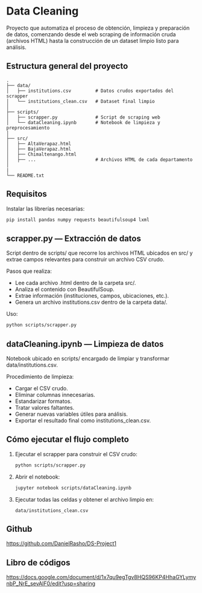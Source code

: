 # Data Cleaning

Proyecto que automatiza el proceso de obtención, limpieza y preparación de datos, comenzando desde el web scraping de información cruda (archivos HTML) hasta la construcción de un dataset limpio listo para análisis.

## Estructura general del proyecto

```
.
├── data/
│   ├── institutions.csv         # Datos crudos exportados del scrapper
│   └── institutions_clean.csv   # Dataset final limpio
│
├── scripts/
│   ├── scrapper.py              # Script de scraping web
│   └── dataCleaning.ipynb       # Notebook de limpieza y preprocesamiento
│
├── src/
│   ├── AltaVerapaz.html
│   ├── BajaVerapaz.html
│   ├── Chimaltenango.html
│   ├── ...                      # Archivos HTML de cada departamento
│
|
└── README.txt
```

## Requisitos

Instalar las librerías necesarias:

```bash
pip install pandas numpy requests beautifulsoup4 lxml
```

## scrapper.py — Extracción de datos

Script dentro de scripts/ que recorre los archivos HTML ubicados en src/ y extrae campos relevantes para construir un archivo CSV crudo.

Pasos que realiza:
- Lee cada archivo .html dentro de la carpeta src/.
- Analiza el contenido con BeautifulSoup.
- Extrae información (instituciones, campos, ubicaciones, etc.).
- Genera un archivo institutions.csv dentro de la carpeta data/.

Uso:

```bash
python scripts/scrapper.py
```

## dataCleaning.ipynb — Limpieza de datos

Notebook ubicado en scripts/ encargado de limpiar y transformar data/institutions.csv.

Procedimiento de limpieza:
- Cargar el CSV crudo.
- Eliminar columnas innecesarias.
- Estandarizar formatos.
- Tratar valores faltantes.
- Generar nuevas variables útiles para análisis.
- Exportar el resultado final como institutions_clean.csv.

## Cómo ejecutar el flujo completo

1. Ejecutar el scrapper para construir el CSV crudo:
   ```bash
   python scripts/scrapper.py
   ```

2. Abrir el notebook:
   ```bash
   jupyter notebook scripts/dataCleaning.ipynb
   ```

3. Ejecutar todas las celdas y obtener el archivo limpio en:
   ```
   data/institutions_clean.csv
   ```



## **Github** 

https://github.com/DanielRasho/DS-Project1

## **Libro de códigos** 

https://docs.google.com/document/d/1x7qu9egTgv8HQS96KP4HhaGYLymynbP_NrE_sevAIF0/edit?usp=sharing